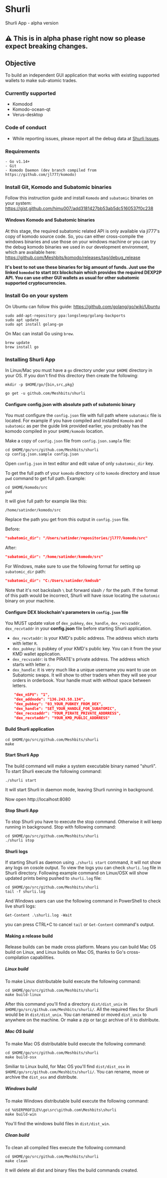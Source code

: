# Shurli

 Shurli App - alpha version

## :warning: This is in alpha phase right now so please expect breaking changes.


## Objective

 To build an independent GUI application that works with existing supported wallets to make sub-atomic trades.

### Currently supported

* Komodod
* Komodo-ocean-qt
* Verus-desktop

### Code of conduct

* While reporting issues, please report all the debug data at [Shurli Issues](https://github.com/Meshbits/shurli/issues).

### Requirements

    - Go v1.14+
    - Git
    - Komodo Daemon (dev branch compiled from https://github.com/jl777/komodo)

### Install Git, Komodo and Subatomic binaries

Follow this instruction guide and install `Komodo` and `subatomic` binaries on your system:
https://gist.github.com/himu007/add3181427bb53ab5dc5160537f0c238

#### Windows Komodo and Subatomic binaries
At this stage, the required subatomic related API is only available via jl777's copy of komodo source code. So, you can either cross-compile the windows binaries and use those on your windows machine or you can try the debug komodo binaries we used in our development environment, which are available here:
https://github.com/Meshbits/komodo/releases/tag/debug_release

**It's best to not use these binaries for big amount of funds. Just use the linked `komodod` to start `DEX` blockchain which provides the required DEXP2P API. You can use other GUI wallets as usual for other subatomic supported cryptocurrencies.**

### Install Go on your system

On Ubuntu can follow this guide: https://github.com/golang/go/wiki/Ubuntu

```shell
sudo add-apt-repository ppa:longsleep/golang-backports
sudo apt update
sudo apt install golang-go
```

On Mac can install Go using `brew`.

```shell
brew update
brew install go
```

### Installing Shurli App

In Linux/Mac you must have a `go` directory under your `$HOME` directory in your OS.
If you don't find this directory then create the following:

```shell
mkdir -p $HOME/go/{bin,src,pkg}
```

```
go get -u github.com/Meshbits/shurli
```

#### Configure config.json with absolute path of subatomic binary

You must configure the `config.json` file with full path where `subatomic` file is located.
For example if you have compiled and installed `Komodo` and `subatomic` as per the guide link provided earlier, you probably has the komodo compiled in your `$HOME/komodo` location.

Make a copy of `config.json` file from `config.json.sample` file:

```shell
cd $HOME/go/src/github.com/Meshbits/shurli
cp config.json.sample config.json
```

Open `config.json` in text editor and edit value of only `subatomic_dir` key.

To get the full path of your `komodo` directory `cd` to `komodo` directory and issue `pwd` command to get full path. Example:

```shell
cd $HOME/komodo/src
pwd
```

It will give full path for example like this:

```shell
/home/satinder/komodo/src
```

Replace the path you get from this output in `config.json` file.

Before:

```json
"subatomic_dir": "/Users/satinder/repositories/jl777/komodo/src"
```

After:

```json
"subatomic_dir": "/home/satinder/komodo/src"
```

For Windows, make sure to use the following format for setting up `subatomic_dir` path:
```json
"subatomic_dir": "C:/Users/satinder/kmdsub"
```

Note that it's not backslash `\` but forward slash `/` for the path.
If the format of this path would be incorrect, Shurli will have issue locating the `subatomic` binary on your machine.

#### Configure DEX blockchain's parameters in `config.json` file

You MUST update value of `dex_pubkey`, `dex_handle`, `dex_recvzaddr`, `dex_recvtaddr` in your **config.json** file before starting Shurli application.

- `dex_recvtaddr`: is your KMD's public address. The address which starts with letter `R`.
- `dex_pubkey`: is pubkey of your KMD's public key. You can it from the your KMD wallet application.
- `dex_recvzaddr`: is the PIRATE's private address. The address which starts with letter `z`.
- `dex_handle`: it is very much like a unique username you want to use on Subatomic swaps. It will show to other traders when they will see your orders in orderbook. Your handle must with without space between letters.

```json
    "dex_nSPV": "1",
    "dex_addnode": "136.243.58.134",
    "dex_pubkey": "03_YOUR_PUBKEY_FROM_DEX",
    "dex_handle": "SET_YOUR_HANDLE_FOR_SUBATOMIC",
    "dex_recvzaddr": "YOUR_PIRATE_PRIVATE_ADDRRESS",
    "dex_recvtaddr": "YOUR_KMD_PUBLIC_ADDRRESS"
```

#### Build Shurli application

```shell
cd $HOME/go/src/github.com/Meshbits/shurli
make
```

#### Start Shurli App

The build command will make a system executable binary named "shurli".
To start Shurli execute the following command:

```shell
./shurli start
```

It will start Shurli in daemon mode, leaving Shurli running in background.

Now open http://localhost:8080

#### Stop Shurli App

To stop Shurli you have to execute the stop command.
Otherwise it will keep running in background.
Stop with following command:

```shell
cd $HOME/go/src/github.com/Meshbits/shurli
./shurli stop
```

#### Shurli logs

If starting Shurli as daemon using `./shurli start` command, it will not show any logs on cosole output.
To view the logs you can check `shurli.log` file in Shurli directory.
Following example command on Linux/OSX will show updated prints being pushed to `shurli.log` file:

```shell
cd $HOME/go/src/github.com/Meshbits/shurli
tail -f shurli.log
```

And Windows users can use the following command in PowerShell to check live shurli logs:
```shell
Get-Content .\shurli.log -Wait
```

you can press CTRL+C to cancel `tail` or `Get-Content` command's output.

#### Making a release build

Release builds can be made cross platform.
Means you can build Mac OS build on Linux, and Linux builds on Mac OS,
thanks to Go's cross-compilation capabilities.

##### Linux build

To make Linux distributable build execute the following command:

```shell
cd $HOME/go/src/github.com/Meshbits/shurli
make build-linux
```

After this command you'll find a directory `dist/dist_unix` in `$HOME/go/src/github.com/Meshbits/shurli/`.
All the required files for Shurli would be in `dist/dist_unix`. You can renamed or moved `dist_unix` to anywhere on the machine.
Or make a zip or tar.gz archive of it to distribute.

##### Mac OS build

To make Mac OS distributable build execute the following command:

```shell
cd $HOME/go/src/github.com/Meshbits/shurli
make build-osx
```

Smiliar to Linux build, for Mac OS you'll find `dist/dist_osx` in `$HOME/go/src/github.com/Meshbits/shurli/`.
You can rename, move or archive the `dist_osx` and distribute.

##### Windows build

To make Windows distributable build execute the following command:

```shell
cd %USERPROFILE%\go\src\github.com\Meshbits\shurli
make build-win
```

You'll find the windows build files in `dist/dist_win`.


##### Clean build

To clean all compiled files execute the following command:

```shell
cd $HOME/go/src/github.com/Meshbits/shurli
make clean
```

It will delete all dist and binary files the build commands created.
